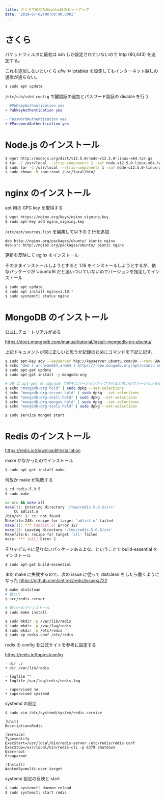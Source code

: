 ```yaml
---
title: さくらで借りたUbuntu16のセットアップ
date: '2019-07-02T00:00:00.000Z'
---
```


# さくら

パケットフィルタに最初は ssh しか設定されていないので http (80,443) を追加する。

これを追加しないといくら ufw や iptables を設定してもインターネット越しの通信が通らない。

```bash
$ sudo apt update
```

`/etc/ssh/sshd_config` で鍵認証の追加とパスワード認証の disable を行う

```diff
- #PubkeyAuthentication yes
+ PubkeyAuthentication yes

- PasswordAuthentication yes
+ #PasswordAuthentication yes
```

# Node.js のインストール

```bash
$ wget http://nodejs.org/dist/v12.5.0/node-v12.5.0-linux-x64.tar.gz
$ tar -C /usr/local --strip-components 1 -xaf node-v12.5.0-linux-x64.tar.gz
$ sudo tar -C /usr/local --strip-components 1 -xaf node-v12.5.0-linux-x64.tar.gz
$ sudo chown -R root:root /usr/local/bin/
```

# nginx のインストール

apt 用の GPG key を取得する

```bash
$ wget https://nginx.org/keys/nginx_signing.key
$ sudo apt-key add nginx_signing.key
```

`/etc/apt/sources.list` を編集して以下の 2 行を追加

```
deb http://nginx.org/packages/ubuntu/ bionic nginx
deb-src http://nginx.org/packages/ubuntu/ bionic nginx
```

更新を反映して nginx をインストール

そのままインストールしようとすると 1.16 をインストールしようとするが、依存パッケージが Ubuntu16 だと追いついていないのでバージョンを指定してインストール

```bash
$ sudo apt update
$ sudo apt install nginx=1.10.*
$ sudo systemctl status nginx
```

# MongoDB のインストール

公式にチュートリアルがある

https://docs.mongodb.com/manual/tutorial/install-mongodb-on-ubuntu/

上記ドキュメントが常に正しいと思うが記録のためにコマンドを下記に記す。

```bash
$ sudo apt-key adv --keyserver hkp://keyserver.ubuntu.com:80 --recv 9DA31620334BD75D9DCB49F368818C72E52529D4
$ echo "deb [ arch=amd64,arm64 ] https://repo.mongodb.org/apt/ubuntu xenial/mongodb-org/4.0 multiverse" | sudo tee /etc/apt/sources.list.d/mongodb-org-4.0.list
$ sudo apt-get update
$ sudo apt-get install -y mongodb-org

# DB は apt-get の upgrade で勝手にバージョンアップされると怖いのでバージョンを固定しておく
$ echo "mongodb-org hold" | sudo dpkg --set-selections
$ echo "mongodb-org-server hold" | sudo dpkg --set-selections
$ echo "mongodb-org-shell hold" | sudo dpkg --set-selections
$ echo "mongodb-org-mongos hold" | sudo dpkg --set-selections
$ echo "mongodb-org-tools hold" | sudo dpkg --set-selections

$ sudo service mongod start
```

# Redis のインストール

https://redis.io/download#installation

make がなかったのでインストール

```bash
$ sudo apt-get install make
```

何故か make が失敗する

```bash
$ cd redis-5.0.5
$ sudo make

cd src && make all
make[1]: Entering directory '/tmp/redis-5.0.5/src'
    CC adlist.o
/bin/sh: 1: cc: not found
Makefile:248: recipe for target 'adlist.o' failed
make[1]: *** [adlist.o] Error 127
make[1]: Leaving directory '/tmp/redis-5.0.5/src'
Makefile:6: recipe for target 'all' failed
make: *** [all] Error 2
```

そりゃビルドに足りないパッケージあるよな、ということで build-essential をインストール

```bash
$ sudo apt-get build-essential
```

まだ make に失敗するので、次の issue に従って distclean をしたら動くようになった
https://github.com/antirez/redis/issues/722

```bash
$ make distclean
# 動いた
$ src/redis-server

# 動いたのでインストール
$ sudo make install

$ sudo mkdir -p /var/lib/redis
$ sudo mkdir -p /var/log/redis
$ sudo mkdir -p /etc/redis
$ sudo cp redis.conf /etc/redis
```

redis の config を公式サイトを参考に設定する

https://redis.io/topics/config

```
- dir ./
+ dir /var/lib/redis

- logfile ""
+ logfile /var/log/redis/redis.log

- supervised no
+ supervised systemd
```

systemd の設定

```bash
$ sudo vim /etc/systemd/system/redis.service
```

```
[Unit]
Description=Redis

[Service]
Type=notify
ExecStart=/usr/local/bin/redis-server /etc/redis/redis.conf
ExecStop=/usr/local/bin/redis-cli -p 6379 shutdown
User=root
Group=root

[Install]
WantedBy=multi-user.target
```

systemd 設定の反映と start

```bash
$ sudo systemctl daemon-reload
$ sudo systemctl start redis
```
